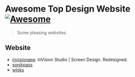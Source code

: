 # Awesome Top Design Website [![Awesome](https://cdn.rawgit.com/sindresorhus/awesome/d7305f38d29fed78fa85652e3a63e154dd8e8829/media/badge.svg)](https://github.com/sindresorhus/awesome)
> Some pleasing websites.


## Website

* [invisionapp](https://www.invisionapp.com/studio): InVision Studio | Screen Design. Redesigned.
* [sonikpass](https://sonikpass.com/)
* [wloks](http://www.wloks.com/)